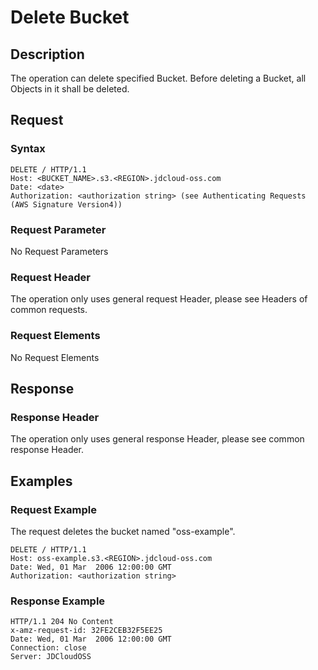 # Delete Bucket

## Description
The operation can delete specified Bucket. Before deleting a Bucket, all Objects in it shall be deleted.

## Request
### Syntax
```HTTP
DELETE / HTTP/1.1
Host: <BUCKET_NAME>.s3.<REGION>.jdcloud-oss.com
Date: <date>
Authorization: <authorization string> (see Authenticating Requests (AWS Signature Version4))
```

### Request Parameter
No Request Parameters

### Request Header
The operation only uses general request Header, please see Headers of common requests.

### Request Elements
No Request Elements

## Response
### Response Header
The operation only uses general response Header, please see common response Header.

## Examples
### Request Example
The request deletes the bucket named "oss-example".
```HTTP
DELETE / HTTP/1.1
Host: oss-example.s3.<REGION>.jdcloud-oss.com
Date: Wed, 01 Mar  2006 12:00:00 GMT
Authorization: <authorization string>
```
### Response Example
```HTTP
HTTP/1.1 204 No Content
x-amz-request-id: 32FE2CEB32F5EE25
Date: Wed, 01 Mar  2006 12:00:00 GMT
Connection: close
Server: JDCloudOSS
```
